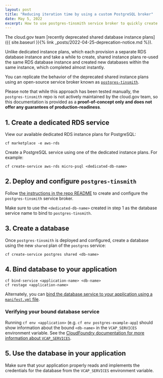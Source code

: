 ```yaml
---
layout: post
title: "Reducing iteration time by using a custom PostgreSQL broker"
date: May 5, 2022
excerpt: How to use postgres-tinsmith service broker to quickly create PostgreSQL databases from a shared RDS instance
---
```


The cloud.gov team [recently deprecated shared database instance plans]({{ site.baseurl }}{% link _posts/2022-04-25-deprecation-notice.md %}).

Unlike dedicated instance plans, which each provision a separate RDS database instance and take a
while to create, shared instance plans re-used the same RDS database instance and created new
databases within the same instance, which completed almost instantly.

You can replicate the behavior of the deprecated shared instance plans using an 
open-source service broker known as [`postgres-tinsmith`](https://github.com/blacksmith-community/cf-postgres-tinsmith).

Please note that while this approach has been tested manually, the `postgres-tinsmith` repo is not
actively maintained by the cloud.gov team, so this documentation is provided as a **proof-of-concept only and does not offer any guarantees of production-readiness**.

## 1. Create a dedicated RDS service

View our available dedicated RDS instance plans for PostgreSQL:

```shell
cf marketplace -e aws-rds
```

Create a PostgreSQL service using one of the dedicated instance plans. For example:

```shell
cf create-service aws-rds micro-psql <dedicated-db-name>
```

## 2. Deploy and configure `postgres-tinsmith`

Follow [the instructions in the repo README](https://github.com/blacksmith-community/cf-postgres-tinsmith) to create and configure the `postgres-tinsmith` service broker.

Make sure to use the `<dedicated-db-name>` created in step 1 as the database service name to bind to
`postgres-tinsmith`.

## 3. Create a database

Once `postgres-tinsmith` is deployed and configured, create a database using the new `shared` plan of the
`postgres` service:

```shell
cf create-service postgres shared <db-name>
```

## 4. Bind database to your application

```shell
cf bind-service <application-name> <db-name>
cf restage <application-name>
```

Alternately, you can [bind the database service to your application using a `manifest.yml` file](https://docs.cloudfoundry.org/devguide/deploy-apps/manifest-attributes.html#services-block).

### Verifying your bound database service

Running `cf env <application>` (e.g. `cf env postgres-example-app`) should show information about the 
bound `<db-name>` in the `VCAP_SERVICES` environment variable. See the [CloudFoundry 
documentation for more information about `VCAP_SERVICES`](https://docs.cloudfoundry.org/devguide/deploy-apps/environment-variable.html#VCAP-SERVICES).

## 5. Use the database in your application

Make sure that your application properly reads and implements the credentials for the database from 
the `VCAP_SERVICES` environment variable.
